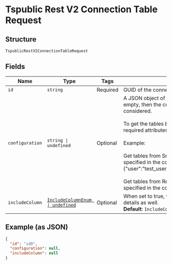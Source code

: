 
# Tspublic Rest V2 Connection Table Request

## Structure

`TspublicRestV2ConnectionTableRequest`

## Fields

| Name | Type | Tags | Description |
|  --- | --- | --- | --- |
| `id` | `string` | Required | GUID of the connection |
| `configuration` | `string \| undefined` | Optional | A JSON object of the connection metadata. If this field is left empty, then the configuration saved in the connection is considered.<br><br>To get the tables based on a different configuration, include required attributes in the connection configuration JSON.<br><br>Example:<br><br>Get tables from Snowflake with a different user account than specified in the connection: {"user":"test_user","password":"test_pwd","role":"test_role"}<br><br>Get tables from Redshift for different database than specified in the connection: {"database":"test_db"} |
| `includeColumn` | [`IncludeColumnEnum \| undefined`](../../doc/models/include-column-enum.md) | Optional | When set to true, the response will include column level details as well.<br>**Default**: `IncludeColumnEnum.True` |

## Example (as JSON)

```json
{
  "id": "id0",
  "configuration": null,
  "includeColumn": null
}
```

